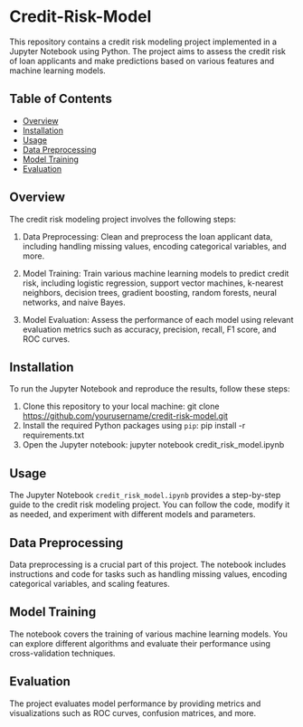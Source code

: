# Credit-Risk-Model


This repository contains a credit risk modeling project implemented in a Jupyter Notebook using Python. The project aims to assess the credit risk of loan applicants and make predictions based on various features and machine learning models.

## Table of Contents

- [Overview](#overview)
- [Installation](#installation)
- [Usage](#usage)
- [Data Preprocessing](#data-preprocessing)
- [Model Training](#model-training)
- [Evaluation](#evaluation)

## Overview

The credit risk modeling project involves the following steps:

1. Data Preprocessing: Clean and preprocess the loan applicant data, including handling missing values, encoding categorical variables, and more.

2. Model Training: Train various machine learning models to predict credit risk, including logistic regression, support vector machines, k-nearest neighbors, decision trees, gradient boosting, random forests, neural networks, and naive Bayes.

3. Model Evaluation: Assess the performance of each model using relevant evaluation metrics such as accuracy, precision, recall, F1 score, and ROC curves.

## Installation

To run the Jupyter Notebook and reproduce the results, follow these steps:

1. Clone this repository to your local machine:
   git clone https://github.com/yourusername/credit-risk-model.git
2. Install the required Python packages using `pip`:
   pip install -r requirements.txt
3. Open the Jupyter notebook:
   jupyter notebook credit_risk_model.ipynb

## Usage

The Jupyter Notebook `credit_risk_model.ipynb` provides a step-by-step guide to the credit risk modeling project. You can follow the code, modify it as needed, and experiment with different models and parameters.

## Data Preprocessing

Data preprocessing is a crucial part of this project. The notebook includes instructions and code for tasks such as handling missing values, encoding categorical variables, and scaling features.

## Model Training

The notebook covers the training of various machine learning models. You can explore different algorithms and evaluate their performance using cross-validation techniques.

## Evaluation

The project evaluates model performance by providing metrics and visualizations such as ROC curves, confusion matrices, and more.




